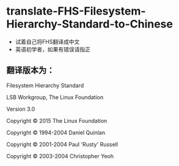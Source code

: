 # translate-FHS-Filesystem-Hierarchy-Standard-to-Chinese
- 试着自己将FHS翻译成中文
- 英语初学者，如果有错误请指正
## 翻译版本为：
Filesystem Hierarchy Standard

LSB Workgroup, The Linux Foundation

Version 3.0

Copyright © 2015 The Linux Foundation

Copyright © 1994-2004 Daniel Quinlan

Copyright © 2001-2004 Paul 'Rusty' Russell

Copyright © 2003-2004 Christopher Yeoh
